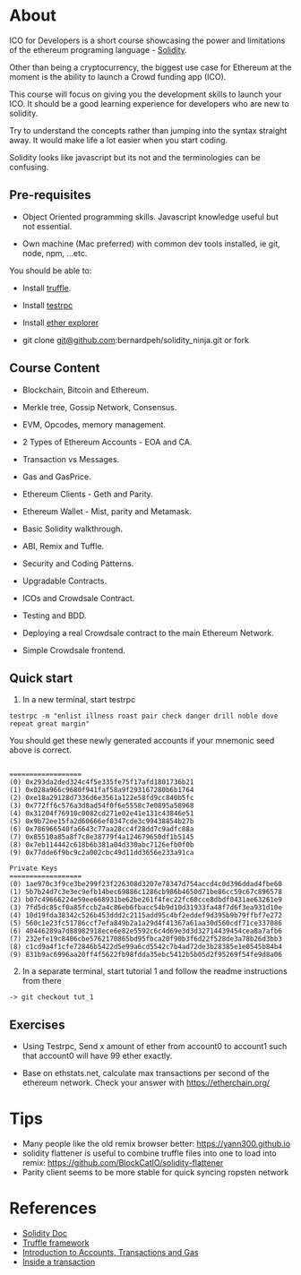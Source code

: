# About

ICO for Developers is a short course showcasing the power and limitations of the ethereum programing language - [Solidity](https://solidity.readthedocs.io/en/develop/).

Other than being a cryptocurrency, the biggest use case for Ethereum at the moment is the ability to launch a Crowd funding app (ICO). 

This course will focus on giving you the development skills to launch your ICO. It should be a good learning experience for developers who are new to solidity.

Try to understand the concepts rather than jumping into the syntax straight away. It would make life a lot easier when you start coding.

Solidity looks like javascript but its not and the terminologies can be confusing.

## Pre-requisites

* Object Oriented programming skills. Javascript knowledge useful but not essential.

* Own machine (Mac preferred) with common dev tools installed, ie git, node, npm, ...etc.

You should be able to:

* Install [truffle](https://github.com/trufflesuite/truffle). 

* Install [testrpc](https://github.com/ethereumjs/testrpc)

* Install [ether explorer](https://github.com/etherparty/explorer)

* git clone git@github.com:bernardpeh/solidity_ninja.git or fork


## Course Content

* Blockchain, Bitcoin and Ethereum.

* Merkle tree, Gossip Network, Consensus.

* EVM, Opcodes, memory management.

* 2 Types of Ethereum Accounts - EOA and CA.

* Transaction vs Messages.

* Gas and GasPrice.

* Ethereum Clients - Geth and Parity.

* Ethereum Wallet - Mist, parity and Metamask.

* Basic Solidity walkthrough.

* ABI, Remix and Tuffle.

* Security and Coding Patterns.

* Upgradable Contracts.

* ICOs and Crowdsale Contract.

* Testing and BDD.

* Deploying a real Crowdsale contract to the main Ethereum Network.

* Simple Crowdsale frontend.

## Quick start

1. In a new terminal, start testrpc
```
testrpc -m "enlist illness roast pair check danger drill noble dove repeat great margin"
```

You should get these newly generated accounts if your mnemonic seed above is correct.

```

==================
(0) 0x293da2ded324c4f5e335fe75f17afd1801736b21
(1) 0x028a966c9680f941faf58a9f293167280b6b1764
(2) 0xe18a29128d7336d6e3561a122e58fd9cc840b5fc
(3) 0x772ff6c576a3d8ad54f0f6e5558c7e0895a58968
(4) 0x31204f76910c0082cd271e02e41e131c43846e51
(5) 0x9b72ee15fa2d60666ef0347cde3c99438854b27b
(6) 0x786966540fa6643c77aa28cc4f28dd7c9adfc88a
(7) 0x85510a85a8f7c8e38779f4a124679650df1b5145
(8) 0x7eb114442c618b6b381a04d330abc7126efb0f0b
(9) 0x77dde6f9bc9c2a002cbc49d11dd3656e233a91ca

Private Keys
==================
(0) 1ae970c3f9ce3be299f23f226308d3207e78347d754accd4c0d396ddad4fbe60
(1) 5b7b24d7c3e3ec9efb14bec69886c1286cb986b4650d71be86cc59c67c896578
(2) b07c49666224e59ee668931be62be261f4fec22fc60cce8dbdf0431ae63261e9
(3) 7fd5dc85cf0a85fccb2a4c86eb6fbacc54b9d10d31933fa48f7d6f3ea931d10e
(4) 10d19fda38342c526b453ddd2c2115add95c4bf2eddef9d395b9b79ffbf7e272
(5) 560c1e23fc51786ccf7efa849b2a1a29d4f41367a61aa30d560cdf71ce337086
(6) 40446289a7d88982918ece6e82e5592c6c4d69e3d3d32714439454cea8a7afb6
(7) 232efe19c8406cbe5762170865bd95fbca20f90b3f6d22f528de3a78b26d3bb3
(8) c1cd9a4f1cfe72846b5422d5e99a6cd5542c7b4ad72de3b28385e1e0545b84b4
(9) 831b9ac6996aa20ff4f5622fb98fdda35ebc5412b5b05d2f95269f54fe9d8a06

```

2. In a separate terminal, start tutorial 1 and follow the readme instructions from there

```
-> git checkout tut_1 
```

## Exercises

* Using Testrpc, Send x amount of ether from account0 to account1 such that account0 will have 99 ether exactly.

* Base on ethstats.net, calculate max transactions per second of the ethereum network. Check your answer with https://etherchain.org/ 

# Tips

* Many people like the old remix browser better:  https://yann300.github.io
* solidity flattener is useful to combine truffle files into one to load into remix: https://github.com/BlockCatIO/solidity-flattener
* Parity client seems to be more stable for quick syncing ropsten network


# References

* [Solidity Doc](https://solidity.readthedocs.io/en/develop/)
* [Truffle framework](http://truffleframework.com/docs/getting_started/contracts)
* [Introduction to Accounts, Transactions and Gas](https://hudsonjameson.com/2017-06-27-accounts-transactions-gas-ethereum/)
* [Inside a transaction](https://medium.com/@codetractio/inside-an-ethereum-transaction-fa94ffca912f)
